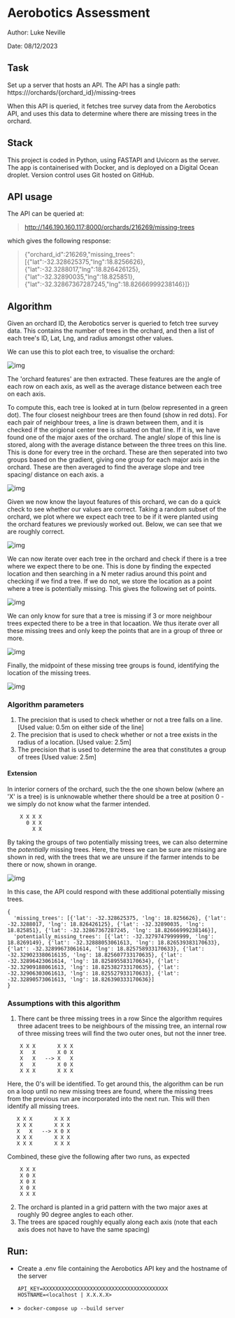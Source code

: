 # Aerobotics Assessment

Author: Luke Neville

Date: 08/12/2023

## Task

Set up a server that hosts an API. The API has a single path: https://<hostname>/orchards/{orchard_id}/missing-trees

When this API is queried, it fetches tree survey data from the Aerobotics API, and uses this data to 
determine where there are missing trees in the orchard. 

## Stack

This project is coded in Python, using FASTAPI and Uvicorn as the server. The app is containerised 
with Docker, and is deployed on a Digital Ocean droplet. Version control uses Git hosted on GitHub. 

## API usage
The API can be queried at: 
> http://146.190.160.117:8000/orchards/216269/missing-trees

which gives the following response: 

> {"orchard_id":216269,"missing_trees":[{"lat":-32.328625375,"lng":18.8256626},{"lat":-32.3288017,"lng":18.826426125},{"lat":-32.32890035,"lng":18.825851},{"lat":-32.32867367287245,"lng":18.82666999238146}]}

## Algorithm

Given an orchard ID, the Aerobotics server is queried to fetch tree survey data. This contains the number of
trees in the orchard, and then a list of each tree's ID, Lat, Lng, and radius amongst other values.  

We can use this to plot each tree, to visualise the orchard:

![img](assets/base_orchard.png)

The 'orchard features' are then extracted. These features are the angle of each row on each axis, as 
well as the average distance between each tree on each axis. 

To compute this, each tree is looked at in turn (below represented in a green dot). The four closest 
neighbour trees are then found (show in red dots). For each pair of neighbour trees, a line is drawn 
between them, and it is checked if the origional center tree is situated on that line. If it is, we
have found one of the major axes of the orchard. The angle/ slope of this line is stored, along with the 
average distance between the three trees on this line. This is done for every tree in the orchard. 
These are then seperated into two groups based on the gradient, giving one group for each major axis 
in the orchard. These are then averaged to find the average slope and tree spacing/ distance on each axis. a

![img](assets/features.png)

Given we now know the layout features of this orchard, we can do a quick check to see whether our values are correct. 
Taking a random subset of the orchard, we plot where we expect each tree to be if it were planted using 
the orchard features we previously worked out. Below, we can see that we are roughly correct. 

![img](assets/estimation.png)

We can now iterate over each tree in the orchard and check if there is a tree where we expect there to be one. 
This is done by finding the expected location and then searching in a N meter radius around this point 
and checking if we find a tree. If we do not, we store the location as a point where a tree is potentially missing. 
This gives the following set of points. 

![img](assets/all_missing.png)

We can only know for sure that a tree is missing if 3 or more neighbour trees expected there to be a 
tree in that locaation. We thus iterate over all these missing trees and only keep the points that are in a 
group of three or more. 

![img](assets/missing_groups.png)

Finally, the midpoint of these missing tree groups is found, identifying the location of the missing trees. 

![img](assets/missing_trees.png)

### Algorithm parameters

1) The precision that is used to check whether or not a tree falls on a line. 
  [Used value: 0.5m on either side of the line]
2) The precision that is used to check whether or not a tree exists in the radius of a location. 
  [Used value: 2.5m]
3) The precision that is used to determine the area that constitutes a group of trees
  [Used value: 2.5m]

#### Extension

In interior corners of the orchard, such the the one shown below (where an 'X' is a tree) is is unknowable 
whether there should be a tree at position 0 - we simply do not know what the farmer intended. 

```
    X X X X
      0 X X   
        X X
```

By taking the groups of two potentially missing trees, we can also determine the _potentially_ missing 
trees. Here, the trees we can be sure are missing are shown in red, with the trees that we are unsure
if the farmer intends to be there or now, shown in orange.

![img](assets/potentially_missing_trees.png)

In this case, the API could respond with these additional potentially missing trees. 

```
{
  'missing_trees': [{'lat': -32.328625375, 'lng': 18.8256626}, {'lat': -32.3288017, 'lng': 18.826426125}, {'lat': -32.32890035, 'lng': 18.825851}, {'lat': -32.32867367287245, 'lng': 18.82666999238146}], 
  'potentially_missing_trees': [{'lat': -32.32797479999999, 'lng': 18.8269149}, {'lat': -32.32888053061613, 'lng': 18.826539383170633}, {'lat': -32.32899673061614, 'lng': 18.825758933170633}, {'lat': -32.329023380616135, 'lng': 18.825607733170635}, {'lat': -32.32896423061614, 'lng': 18.825895583170634}, {'lat': -32.32909188061613, 'lng': 18.825382733170635}, {'lat': -32.32906303061613, 'lng': 18.825527933170633}, {'lat': -32.32890573061613, 'lng': 18.826390333170636}]
}
```

### Assumptions with this algorithm
1) There cant be three missing trees in a row
  Since the algorithm requires three adacent trees to be neighbours of the missing tree, an internal 
  row of three missing trees will find the two outer ones, but not the inner tree. 

```
    X X X       X X X
    X   X       X 0 X
    X   X   --> X   X
    X   X       X 0 X
    X X X       X X X
```

 Here, the 0's will be identified. To get around this, the algorithm can be run on a loop until no new
 missing trees are found, where the missing trees from the previous run are incorporated into the next run. 
 This will then identify all missing trees. 

 ```
    X X X       X X X
    X X X       X X X
    X   X   --> X 0 X  
    X X X       X X X
    X X X       X X X
```

Combined, these give the following after two runs, as expected

```
    X X X
    X 0 X
    X 0 X  
    X 0 X
    X X X
```

2) The orchard is planted in a grid pattern with the two major axes at roughly 90 degree angles to each other. 
3) The trees are spaced roughly equally along each axis (note that each axis does not have to have the same 
spacing)

## Run:
* Create a .env file containing the Aerobotics API key and the hostname of the server
  ```
  API_KEY=XXXXXXXXXXXXXXXXXXXXXXXXXXXXXXXXXXXXXXXX
  HOSTNAME=<localhost | X.X.X.X> 
  ```
* ```> docker-compose up --build server ```